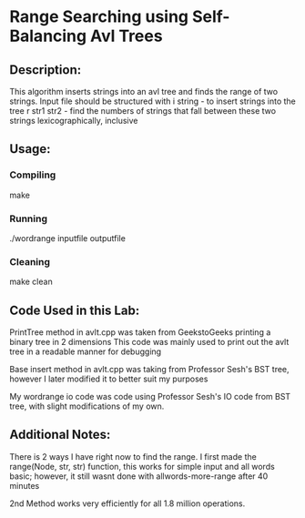 # Range Searching using Self-Balancing Avl Trees

## Description:
  This algorithm inserts strings into an avl tree and finds the range of two strings. Input file should be structured with 
  i string - to insert strings into the tree
  r str1 str2 - find the numbers of strings that fall between these two strings lexicographically, inclusive

## Usage:

### Compiling
  make

### Running
  ./wordrange inputfile outputfile

### Cleaning
  make clean

## Code Used in this Lab:
  PrintTree method in avlt.cpp was taken from GeekstoGeeks printing a binary tree in 2 dimensions
  This code was mainly used to print out the avlt tree in a readable manner for debugging

  Base insert method in avlt.cpp was taking from Professor Sesh's BST tree, however I later modified it to better suit my purposes

  My wordrange io code was code using Professor Sesh's IO code from BST tree, with slight modifications of my own.

## Additional Notes:
  There is 2 ways I have right now to find the range. 
  I first made the range(Node, str, str) function, this works for simple input and all words basic; however, it still wasnt done with allwords-more-range after 40 minutes

  2nd Method works very efficiently for all 1.8 million operations.



